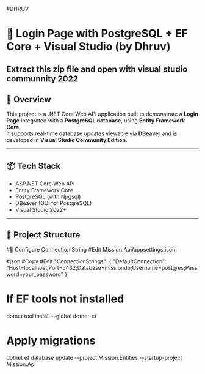 #DHRUV

# 🔐 Login Page with PostgreSQL + EF Core + Visual Studio (by Dhruv)

## Extract this zip file and open with visual studio communnity 2022

## 📘 Overview

This project is a .NET Core Web API application built to demonstrate a **Login Page** integrated with a **PostgreSQL database**, using **Entity Framework Core**.  
It supports real-time database updates viewable via **DBeaver** and is developed in **Visual Studio Community Edition**.

---

## 📦 Tech Stack

- ASP.NET Core Web API  
- Entity Framework Core  
- PostgreSQL (with Npgsql)  
- DBeaver (GUI for PostgreSQL)  
- Visual Studio 2022+

---

## 📂 Project Structure

#🔌 Configure Connection String
#Edit Mission.Api/appsettings.json:

#json
#Copy
#Edit
"ConnectionStrings": {
  "DefaultConnection": "Host=localhost;Port=5432;Database=missiondb;Username=postgres;Password=your_password"
}


# If EF tools not installed
dotnet tool install --global dotnet-ef

# Apply migrations
dotnet ef database update --project Mission.Entities --startup-project Mission.Api
